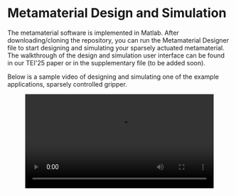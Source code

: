 # Metamaterial Design and Simulation
The metamaterial software is implemented in Matlab. After downloading/cloning the repository, you can run the Metamaterial Designer file to start designing and simulating your sparsely actuated metamaterial. The walkthrough of the design and simulation user interface can be found in our TEI'25 paper or in the supplementary file (to be added soon). 

Below is a sample video of designing and simulating one of the example applications, sparsely controlled gripper.

<figure class="video_container">
  <video controls="true" allowfullscreen="true" width="100%">
    <source src="/GripperDesign4x.mp4" type="video/mp4" width="100%">
  </video>
</figure>
